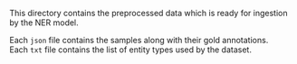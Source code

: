 This directory contains the preprocessed data which is ready for ingestion by the NER model.  

Each `json` file contains the samples along with their gold annotations.  
Each `txt` file contains the list of entity types used by the dataset.  
